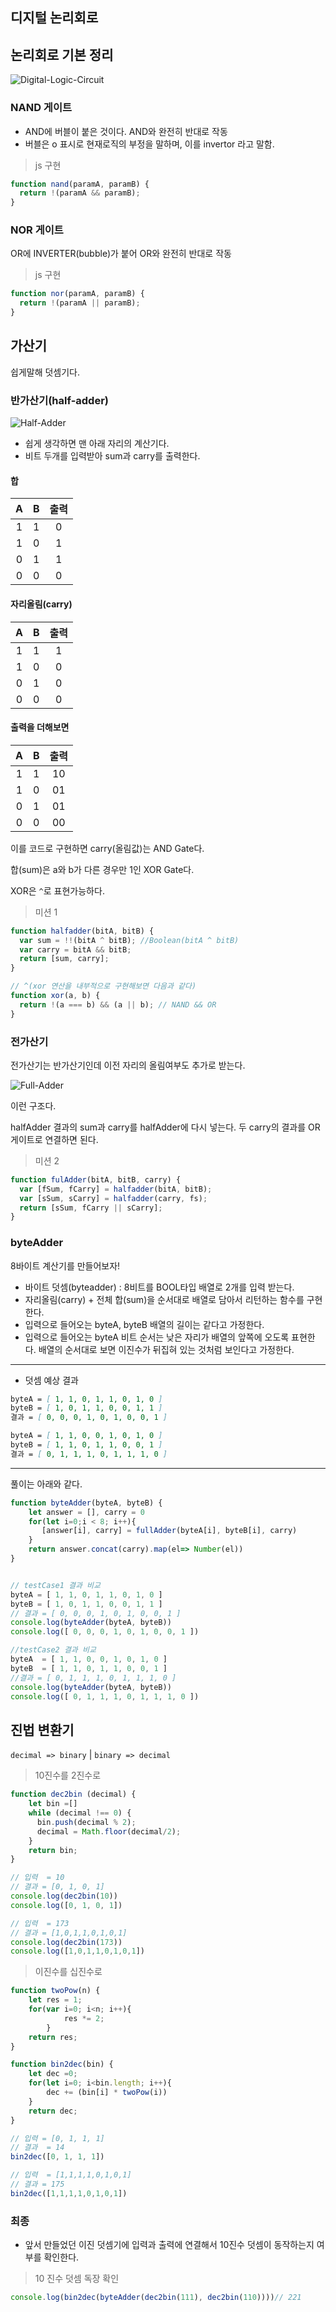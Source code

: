 ## 디지털 논리회로

## 논리회로 기본 정리
![Digital-Logic-Circuit](./step1-digital-logic-circuit.jpg)

### NAND 게이트

- AND에 버블이 붙은 것이다. AND와 완전히 반대로 작동
- 버블은 o 표시로 현재로직의 부정을 말하며, 이를 invertor 라고 말함.

> js 구현
```js
function nand(paramA, paramB) {
  return !(paramA && paramB);
}
```

### NOR 게이트

OR에 INVERTER(bubble)가 붙어 OR와 완전히 반대로 작동
> js 구현
```js
function nor(paramA, paramB) {
  return !(paramA || paramB);
}
```

## 가산기

쉽게말해 덧셈기다.

### 반가산기(half-adder)
![Half-Adder](./step1-half-adder.png)
- 쉽게 생각하면 맨 아래 자리의 계산기다.
- 비트 두개를 입력받아 sum과 carry를 출력한다.

#### 합

|  A  |  B  | 출력 |
| :-: | :-: | :--: |
|  1  |  1  |  0   |
|  1  |  0  |  1   |
|  0  |  1  |  1   |
|  0  |  0  |  0   |

#### 자리올림(carry)

|  A  |  B  | 출력 |
| :-: | :-: | :--: |
|  1  |  1  |  1   |
|  1  |  0  |  0   |
|  0  |  1  |  0   |
|  0  |  0  |  0   |

#### 출력을 더해보면

|  A  |  B  | 출력 |
| :-: | :-: | :--: |
|  1  |  1  |  10  |
|  1  |  0  |  01  |
|  0  |  1  |  01  |
|  0  |  0  |  00  |



이를 코드로 구현하면 carry(올림값)는 AND Gate다.

합(sum)은 a와 b가 다른 경우만 1인 XOR Gate다.

XOR은 `^`로 표현가능하다.
> 미션 1
```js
function halfadder(bitA, bitB) {
  var sum = !!(bitA ^ bitB); //Boolean(bitA ^ bitB)
  var carry = bitA && bitB;
  return [sum, carry];
}

// ^(xor 연산을 내부적으로 구현해보면 다음과 같다)
function xor(a, b) {
  return !(a === b) && (a || b); // NAND && OR
}
```

### 전가산기

전가산기는 반가산기인데 이전 자리의 올림여부도 추가로 받는다.

![Full-Adder](./step1-full-adder.gif)

이런 구조다.

halfAdder 결과의 sum과 carry를 halfAdder에 다시 넣는다.
두 carry의 결과를 OR게이트로 연결하면 된다.
> 미션 2
```js
function fulAdder(bitA, bitB, carry) {
  var [fSum, fCarry] = halfadder(bitA, bitB);
  var [sSum, sCarry] = halfadder(carry, fs);
  return [sSum, fCarry || sCarry];
}
```

### byteAdder

8바이트 계산기를 만들어보자!

- 바이트 덧셈(byteadder) : 8비트를 BOOL타입 배열로 2개를 입력 받는다.
- 자리올림(carry) + 전체 합(sum)을 순서대로 배열로 담아서 리턴하는 함수를 구현한다.
- 입력으로 들어오는 byteA, byteB 배열의 길이는 같다고 가정한다.
- 입력으로 들어오는 byteA 비트 순서는 낮은 자리가 배열의 앞쪽에 오도록 표현한다. 배열의 순서대로 보면 이진수가 뒤집혀 있는 것처럼 보인다고 가정한다.


---

- 덧셈 예상 결과

```markdown
byteA = [ 1, 1, 0, 1, 1, 0, 1, 0 ]
byteB = [ 1, 0, 1, 1, 0, 0, 1, 1 ]
결과 = [ 0, 0, 0, 1, 0, 1, 0, 0, 1 ]
```

```markdown
byteA = [ 1, 1, 0, 0, 1, 0, 1, 0 ]
byteB = [ 1, 1, 0, 1, 1, 0, 0, 1 ]
결과 = [ 0, 1, 1, 1, 0, 1, 1, 1, 0 ]
```

---

풀이는 아래와 같다.

```js
function byteAdder(byteA, byteB) {
    let answer = [], carry = 0
    for(let i=0;i < 8; i++){
       [answer[i], carry] = fullAdder(byteA[i], byteB[i], carry)
    }
    return answer.concat(carry).map(el=> Number(el))
}


// testCase1 결과 비교 
byteA = [ 1, 1, 0, 1, 1, 0, 1, 0 ]
byteB = [ 1, 0, 1, 1, 0, 0, 1, 1 ]
// 결과 = [ 0, 0, 0, 1, 0, 1, 0, 0, 1 ]
console.log(byteAdder(byteA, byteB))
console.log([ 0, 0, 0, 1, 0, 1, 0, 0, 1 ])

//testCase2 결과 비교 
byteA  = [ 1, 1, 0, 0, 1, 0, 1, 0 ]
byteB  = [ 1, 1, 0, 1, 1, 0, 0, 1 ]
//결과 = [ 0, 1, 1, 1, 0, 1, 1, 1, 0 ]
console.log(byteAdder(byteA, byteB))
console.log([ 0, 1, 1, 1, 0, 1, 1, 1, 0 ])
```

## 진법 변환기
`decimal => binary` | `binary => decimal`

>10진수를 2진수로

```js
function dec2bin (decimal) {
    let bin =[]
    while (decimal !== 0) {
      bin.push(decimal % 2);
      decimal = Math.floor(decimal/2);
    }
    return bin;
}

// 입력  = 10
// 결과 = [0, 1, 0, 1]
console.log(dec2bin(10))
console.log([0, 1, 0, 1])

// 입력  = 173
// 결과 = [1,0,1,1,0,1,0,1]
console.log(dec2bin(173))
console.log([1,0,1,1,0,1,0,1])
```
> 이진수를 십진수로 
```js
function twoPow(n) {
    let res = 1;
    for(var i=0; i<n; i++){
            res *= 2;
        }
    return res;
}

function bin2dec(bin) {
    let dec =0;
    for(let i=0; i<bin.length; i++){
        dec += (bin[i] * twoPow(i))
    }
    return dec;
}

// 입력 = [0, 1, 1, 1]
// 결과  = 14
bin2dec([0, 1, 1, 1]) 

// 입력  = [1,1,1,1,0,1,0,1]
// 결과 = 175
bin2dec([1,1,1,1,0,1,0,1])
```

### 최종

- 앞서 만들었던 이진 덧셈기에 입력과 출력에 연결해서 10진수 덧셈이 동작하는지 여부를 확인한다.
> 10 진수 덧셈 독장 확인
```js
console.log(bin2dec(byteAdder(dec2bin(111), dec2bin(110))))// 221
```
